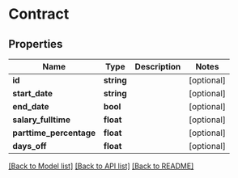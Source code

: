 # Contract

## Properties

 Name                    | Type       | Description | Notes      
-------------------------|------------|-------------|------------
 **id**                  | **string** |             | [optional] 
 **start_date**          | **string** |             | [optional] 
 **end_date**            | **bool**   |             | [optional] 
 **salary_fulltime**     | **float**  |             | [optional] 
 **parttime_percentage** | **float**  |             | [optional] 
 **days_off**            | **float**  |             | [optional] 

[[Back to Model list]](../../README.md#documentation-for-models) [[Back to API list]](../../README.md#documentation-for-api-endpoints) [[Back to README]](../../README.md)


